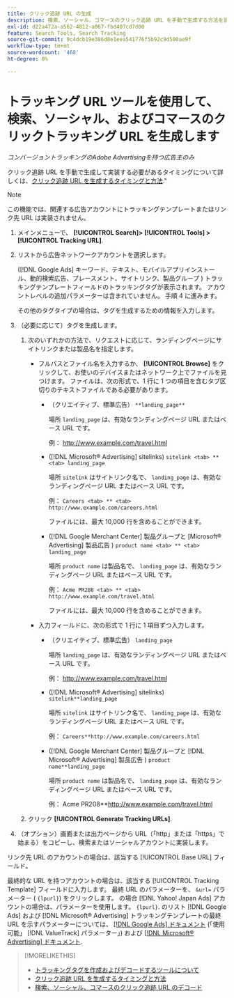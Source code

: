 ```yaml
---
title: クリック追跡 URL の生成
description: 検索、ソーシャル、コマースのクリック追跡 URL を手動で生成する方法を説明します。
exl-id: d22a472a-a562-4812-a067-fbd407cd7d00
feature: Search Tools, Search Tracking
source-git-commit: 9c4dcb19e386d8e1eea541776f5b92c9d500ae9f
workflow-type: tm+mt
source-wordcount: '468'
ht-degree: 0%

---
```


# トラッキング URL ツールを使用して、検索、ソーシャル、およびコマースのクリックトラッキング URL を生成します

*コンバージョントラッキングのAdobe Advertisingを持つ広告主のみ*

クリック追跡 URL を手動で生成して実装する必要があるタイミングについて詳しくは、[クリック追跡 URL を生成するタイミングと方法](/help/search-social-commerce/tracking/click-tracking-ways-to-generate.md).&quot;

>[!NOTE]
>
>この機能では、関連する広告アカウントにトラッキングテンプレートまたはリンク先 URL は実装されません。

1. メインメニューで、 **[!UICONTROL Search]> [!UICONTROL Tools] >[!UICONTROL Tracking URL]**.

1. リストから広告ネットワークアカウントを選択します。

   ([!DNL Google Ads] キーワード、テキスト、モバイルアプリインストール、動的検索広告、プレースメント、サイトリンク、製品グループ ) トラッキングテンプレートフィールドのトラッキングタグが表示されます。 アカウントレベルの追加パラメーターは含まれていません。 手順 4 に進みます。

   その他のタグタイプの場合は、タグを生成するための情報を入力します。

1. （必要に応じて）タグを生成します。

   1. 次のいずれかの方法で、リクエストに応じて、ランディングページにサイトリンクまたは製品名を指定します。

      * フルパスとファイル名を入力するか、 **[!UICONTROL Browse]** をクリックして、お使いのデバイスまたはネットワーク上でファイルを見つけます。 ファイルは、次の形式で、1 行に 1 つの項目を含むタブ区切りのテキストファイルである必要があります。

         * （クリエイティブ、標準広告） `**landing_page**`

           場所 `landing_page` は、有効なランディングページ URL またはベース URL です。

           例： http://www.example.com/travel.html

         * ([!DNL Microsoft® Advertising] sitelinks) `sitelink <tab> ** <tab> landing_page`

           場所 `sitelink` はサイトリンク名で、 `landing_page` は、有効なランディングページ URL またはベース URL です。

           例： `Careers <tab> ** <tab> http://www.example.com/careers.html`

           ファイルには、最大 10,000 行を含めることができます。

         * ([!DNL Google Merchant Center] 製品グループと [Microsoft® Advertising] 製品広告 ) `product name <tab> ** <tab> landing_page`

           場所 `product name` は製品名で、 `landing_page` は、有効なランディングページ URL またはベース URL です。

           例： `Acme PR208 <tab> ** <tab> http://www.example.com/travel.html`

           ファイルには、最大 10,000 行を含めることができます。

      * 入力フィールドに、次の形式で 1 行に 1 項目ずつ入力します。

         * （クリエイティブ、標準広告） `landing_page`

           場所 `landing_page` は、有効なランディングページ URL またはベース URL です。

           例： http://www.example.com/travel.html

         * ([!DNL Microsoft® Advertising] sitelinks) `sitelink**landing_page`

           場所 `sitelink` はサイトリンク名で、 `landing_page` は、有効なランディングページ URL またはベース URL です。

           例： `Careers**http://www.example.com/careers.html`

         * ([!DNL Google Merchant Center] 製品グループと [!DNL Microsoft® Advertising] 製品広告 ) `product name**landing_page`

           場所 `product name` は製品名で、 `landing_page` は、有効なランディングページ URL またはベース URL です。

           例： Acme PR208**http://www.example.com/travel.html

   1. クリック **[!UICONTROL Generate Tracking URLs]**.

1. （オプション）画面または出力ページから URL（「http」または「https」で始まる）をコピーし、検索またはソーシャルアカウントに実装します。

リンク先 URL のアカウントの場合は、該当する [!UICONTROL Base URL] フィールド。

最終的な URL を持つアカウントの場合は、該当する [!UICONTROL Tracking Template] フィールドに入力します。 最終 URL のパラメーターを、 `&url=` パラメーター ( `{lpurl}`) をクリックします。 の場合 [!DNL Yahoo! Japan Ads] アカウントの場合は、パラメーターを使用します。 `{lpurl}`. のリスト [!DNL Google Ads] および [!DNL Microsoft® Advertising] トラッキングテンプレートの最終 URL を示すパラメーターについては、 [[!DNL Google Ads] ドキュメント](https://support.google.com/google-ads/answer/6305348) (「使用可能」 [!DNL ValueTrack] パラメーター」) および [[!DNL Microsoft® Advertising] ドキュメント](https://help.ads.microsoft.com/#apex/3/en/56799/2).

>[!MORELIKETHIS]
>
>* [トラッキングタグを作成およびデコードするツールについて](tracking-tools-about.md)
>* [クリック追跡 URL を生成するタイミングと方法](/help/search-social-commerce/tracking/click-tracking-ways-to-generate.md)
>* [検索、ソーシャル、コマースのクリック追跡 URL のデコード](click-tracking-url-decode.md)
